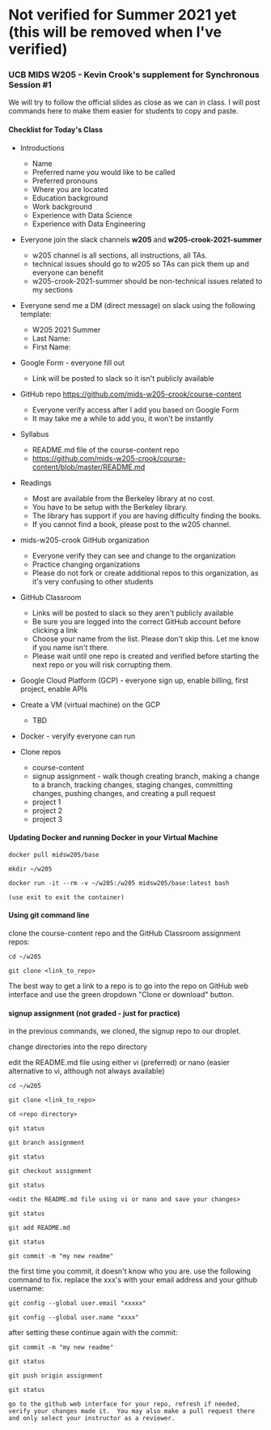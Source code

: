 # Not verified for Summer 2021 yet (this will be removed when I've verified)

### UCB MIDS W205 - Kevin Crook's supplement for Synchronous Session #1

We will try to follow the official slides as close as we can in class.  I will post commands here to make them easier for students to copy and paste.

#### Checklist for Today's Class

- Introductions
  * Name
  * Preferred name you would like to be called
  * Preferred pronouns
  * Where you are located
  * Education background
  * Work background
  * Experience with Data Science
  * Experience with Data Engineering

- Everyone join the slack channels **w205** and **w205-crook-2021-summer**
  * w205 channel is all sections, all instructions, all TAs.  
  * technical issues should go to w205 so TAs can pick them up and everyone can benefit
  * w205-crook-2021-summer should be non-technical issues related to my sections

- Everyone send me a DM (direct message) on slack using the following template:
  * W205 2021 Summer
  * Last Name:
  * First Name:
  
- Google Form - everyone fill out
  * Link will be posted to slack so it isn't publicly available

- GitHub repo https://github.com/mids-w205-crook/course-content 
  * Everyone verify access after I add you based on Google Form
  * It may take me a while to add you, it won't be instantly

- Syllabus 
  * README.md file of the course-content repo
  * https://github.com/mids-w205-crook/course-content/blob/master/README.md

- Readings
  * Most are available from the Berkeley library at no cost.
  * You have to be setup with the Berkeley library. 
  * The library has support if you are having difficulty finding the books.
  * If you cannot find a book, please post to the w205 channel.

- mids-w205-crook GitHub organization
  * Everyone verify they can see and change to the organization
  * Practice changing organizations
  * Please do not fork or create additional repos to this organization, as it's very confusing to other students

- GitHub Classroom
  * Links will be posted to slack so they aren't publicly available
  * Be sure you are logged into the correct GitHub account before clicking a link
  * Choose your name from the list.  Please don't skip this.  Let me know if you name isn't there.
  * Please wait until one repo is created and verified before starting the next repo or you will risk corrupting them.

- Google Cloud Platform (GCP) - everyone sign up, enable billing, first project, enable APIs

- Create a VM (virtual machine) on the GCP 
  * TBD
  
- Docker - veryify everyone can run
  
- Clone repos
  * course-content
  * signup assignment - walk though creating branch, making a change to a branch, tracking changes, staging changes, committing changes, pushing changes, and creating a pull request
  * project 1
  * project 2
  * project 3
  


#### Updating Docker and running Docker in your Virtual Machine

```
docker pull midsw205/base

mkdir ~/w205

docker run -it --rm -v ~/w205:/w205 midsw205/base:latest bash

(use exit to exit the container)
```

#### Using git command line

clone the course-content repo and the GitHub Classroom assignment repos:

```
cd ~/w205

git clone <link_to_repo>
```

The best way to get a link to a repo is to go into the repo on GitHub web interface and use the green dropdown "Clone or download" button.

#### signup assignment (not graded - just for practice)

in the previous commands, we cloned, the signup repo to our droplet.

change directories into the repo directory

edit the README.md file using either vi (preferred) or nano (easier alternative to vi, although not always available)

```
cd ~/w205

git clone <link_to_repo>

cd <repo directory>

git status

git branch assignment

git status

git checkout assignment

git status

<edit the README.md file using vi or nano and save your changes>

git status

git add README.md

git status

git commit -m "my new readme"
```

the first time you commit, it doesn't know who you are.  use the following command to fix.  replace the xxx's with your email address and your github username:

```
git config --global user.email "xxxxx"

git config --global user.name "xxxx"
```

after setting these continue again with the commit:

```
git commit -m "my new readme"

git status

git push origin assignment

git status

go to the github web interface for your repo, refresh if needed, verify your changes made it.  You may also make a pull request there and only select your instructor as a reviewer.
```
